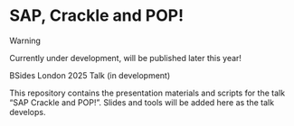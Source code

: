 # SAP, Crackle and POP!



>[!warning]
>Currently under development, will be published later this year!

BSides London 2025 Talk (in development)

This repository contains the presentation materials and scripts for the talk “SAP Crackle and POP!”. Slides and tools will be added here as the talk develops.
